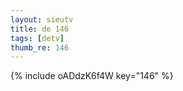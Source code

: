 ```yaml
--- 
layout: sieutv
title: de 146
tags: [detv]
thumb_re: 146
---
```

{% include oADdzK6f4W key="146" %} 

